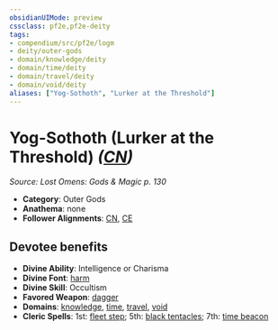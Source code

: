 ```yaml
---
obsidianUIMode: preview
cssclass: pf2e,pf2e-deity
tags:
- compendium/src/pf2e/logm
- deity/outer-gods
- domain/knowledge/deity
- domain/time/deity
- domain/travel/deity
- domain/void/deity
aliases: ["Yog-Sothoth", "Lurker at the Threshold"]
---
```

# Yog-Sothoth (Lurker at the Threshold) *([CN](/rules/traits/chaotic-neutral-b1.md))*  
*Source: Lost Omens: Gods & Magic p. 130*  

- **Category**: Outer Gods
- **Anathema**: none
- **Follower Alignments**: [CN](/rules/traits/chaotic-neutral-b1.md), [CE](/rules/traits/chaotic-evil-b1.md)

## Devotee benefits

- **Divine Ability**: Intelligence or Charisma
- **Divine Font**: [harm](/compendium/spells/harm.md)
- **Divine Skill**: Occultism
- **Favored Weapon**: [dagger](/compendium/equipment/items/dagger.md)
- **Domains**: [knowledge](/compendium/setting/domains.md#Knowledge), [time](/compendium/setting/domains.md#Time), [travel](/compendium/setting/domains.md#Travel), [void](/compendium/setting/domains.md#Void)
- **Cleric Spells**: 1st: [fleet step](/compendium/spells/fleet-step.md); 5th: [black tentacles](/compendium/spells/black-tentacles.md); 7th: [time beacon](/compendium/spells/time-beacon-logm.md)